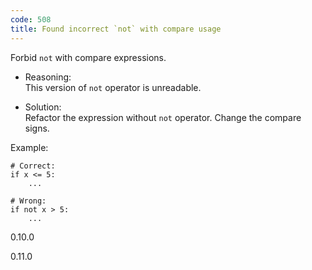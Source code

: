 ```yaml
---
code: 508
title: Found incorrect `not` with compare usage
---
```


Forbid `not` with compare expressions.

  - Reasoning:  
    This version of `not` operator is unreadable.

  - Solution:  
    Refactor the expression without `not` operator. Change the compare
    signs.

Example:

    # Correct:
    if x <= 5:
        ...
    
    # Wrong:
    if not x > 5:
        ...

<div class="versionadded">

0.10.0

</div>

<div class="versionchanged">

0.11.0

</div>